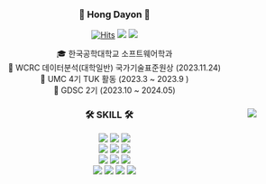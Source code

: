     


<!--
**Dayon-Hong/Dayon-Hong** is a ✨ _special_ ✨ repository because its `README.md` (this file) appears on your GitHub profile.

Here are some ideas to get you started:

- 🔭 I’m currently working on ...
- 🌱 I’m currently learning ...
- 👯 I’m looking to collaborate on ...
- 🤔 I’m looking for help with ...
- 💬 Ask me about ...
- 📫 How to reach me: ...
- 😄 Pronouns: ...
- ⚡ Fun fact: ...

<h3 align="center">💡 My Git Stats 💡</h3>
<p align="center">
  <a href="https://github.com/Dayon-Hong">
    <img align="center" src="https://github-readme-stats.vercel.app/api?username=${깃닉네임}&hide=${가릴항목}&hide_title=${타이틀숨김}&show_icons=${깃아이콘표시}&include_all_commits=${올해말고 전체년도 커밋표기}&theme=${테마}" />
  </a>
  
-->

<div align="center">

  <!---
  <img align="right" src="http://mazassumnida.wtf/api/v2/generate_badge?boj=bubble0721"/>
  -->


### 👋 Hong Dayon 👋 
  [![Hits](https://hits.seeyoufarm.com/api/count/incr/badge.svg?url=https%3A%2F%2Fgithub.com%Dayon-Hong&count_bg=%2379C83D&title_bg=%23555555&icon=&icon_color=%23E7E7E7&title=hits&edge_flat=false)](https://github.com/Dayon-Hong) <a href="https://velog.io/@dayon_log/posts"><img src="https://img.shields.io/badge/-Tech Blog-20C997?style=flat-square&logo=Velog&logoColor=white&"/></a> 
  <a href="https://drive.google.com/file/d/1H3Gj0DQV6zyK2sNhyCJS1ipeeJEKr7Fb/view?usp=sharing"><img src="https://img.shields.io/badge/-Portfolio-blue?style=flat-square&logo=GoogleDrive&logoColor=white"/></a>  

  

  🎓 한국공학대학교 소프트웨어학과 <br>
  🩷 WCRC 데이터분석(대학일반) 국가기술표준원상 (2023.11.24) <br>
  🎀 UMC 4기 TUK 활동 (2023.3 ~ 2023.9 )  <br>
  👥 GDSC 2기 (2023.10 ~ 2024.05)  

 
</div>


<div align="center">

  <img align="right" src="https://github-readme-stats.vercel.app/api/top-langs/?username=Dayon-Hong&layout=compact&theme=dracula&langs_count=5"/>
<!---
   <img align ="right" src ="https://github-readme-stats.vercel.app/api?username=Dayon-Hong&count_private=true&show_icons=true&theme=dracula"/>
--->

  
  ### 🛠 SKILL 🛠
 
  <img src="https://img.shields.io/badge/-JAVA-green?style=flat-square&logo=java&logoColor=white"> <img src="https://img.shields.io/badge/-Spring Boot-6DB33F?style=flat-square&logo=SpringBoot&logoColor=white"/> <img src="https://img.shields.io/badge/-Gradle-02303A?style=flat-square&logo=Gradle"/>
<br>
<img src="https://img.shields.io/badge/MySQL-4479A1?style=flat-square&logo=MySQL&logoColor=white"/> <img src="https://img.shields.io/badge/PostgreSQL-0064a5?style=flat-square&logo=PostgreSQL&logoColor=white"/>
<img src="https://img.shields.io/badge/MariaDB-003545?style=flat-square&logo=MariaDB&logoColor=white"/> 
<br>
<img src="https://img.shields.io/badge/Python-3776AB?style=flat-square&logo=Python&logoColor=white"/> <img src="https://img.shields.io/badge/-Flask-000000?style=flat-square&logo=Flask"/> <img src="https://img.shields.io/badge/Firebase-FFCA28?style=flat-square&logo=Firebase&logoColor=white"/>
  <br>
  <img src="https://img.shields.io/badge/Amazon AWS-232F3E?style=flat-square&logo=Amazon AWS&logoColor=white"/> <img src="https://img.shields.io/badge/Ubuntu-E95420?style=flat-square&logo=Ubuntu&logoColor=white"/> <img src="https://img.shields.io/badge/Docker-2496ED?style=flat-square&logo=Docker&logoColor=white"/> <img src="https://img.shields.io/badge/NGINX-009639?style=flat-square&logo=NGINX&logoColor=white"/>
  <br>
 
</div>


<br>
